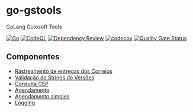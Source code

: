 # go-gstools

GoLang Guiosoft Tools

[![Go](https://github.com/guionardo/go-gstools/actions/workflows/go.yml/badge.svg)](https://github.com/guionardo/go-gstools/actions/workflows/go.yml)
[![CodeQL](https://github.com/guionardo/go-gstools/actions/workflows/codeql.yml/badge.svg)](https://github.com/guionardo/go-gstools/actions/workflows/codeql.yml)
[![Dependency Review](https://github.com/guionardo/go-gstools/actions/workflows/dependency-review.yml/badge.svg)](https://github.com/guionardo/go-gstools/actions/workflows/dependency-review.yml)
[![codecov](https://codecov.io/gh/guionardo/go-gstools/branch/main/graph/badge.svg?token=KFDEgGbOOw)](https://codecov.io/gh/guionardo/go-gstools)
[![Quality Gate Status](https://sonarcloud.io/api/project_badges/measure?project=guionardo_go-gstools&metric=alert_status)](https://sonarcloud.io/summary/new_code?id=guionardo_go-gstools)

## Componentes

* [Rastreamento de entregas dos Correios](docs/CORREIOS.md)
* [Validação de Strings de Versões](docs/VERSION.md)
* [Consulta CEP](docs/CEP.md)
* [Agendamento](docs/SCHEDULER.md)
* [Agendamento simples](docs/SCHEDULE.md)
* [Logging](docs/LOGGING.md)